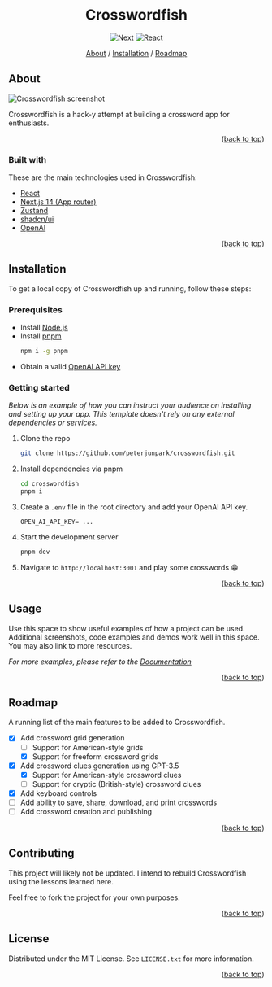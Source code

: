 <div align="center">
  <h1 align="center" id="top">Crosswordfish</h1>
  
  [![Next][Next.js]][Next-url] [![React][React.js]][React-url]

  <a href="#About">About</a> / 
  <a href="#Installation">Installation</a> / 
  <a href="#Roadmap">Roadmap</a>
</div>

## About

![Crosswordfish screenshot](https://github.com/peterjunpark/crosswordfish/assets/115042610/39b11d45-e10f-4e50-a782-c83851c40931)

Crosswordfish is a hack-y attempt at building a crossword app for enthusiasts.

<p align="right">(<a href="#top">back to top</a>)</p>

### Built with

These are the main technologies used in Crosswordfish:

* [React](https://react.dev)
* [Next.js 14 (App router)](https://nextjs.org)
* [Zustand](https://docs.pmnd.rs/zustand/getting-started/introduction)
* [shadcn/ui](https://ui.shadcn.com)
* [OpenAI](https://openai.com)
<p align="right">(<a href="#top">back to top</a>)</p>

## Installation

To get a local copy of Crosswordfish up and running, follow these steps:

### Prerequisites

* Install [Node.js](https://nodejs.org)
* Install [pnpm](https://pnpm.io/installation)
  ```sh
  npm i -g pnpm
  ```
* Obtain a valid [OpenAI API key](https://platform.openai.com/api-keys)

### Getting started

_Below is an example of how you can instruct your audience on installing and setting up your app. This template doesn't rely on any external dependencies or services._

1. Clone the repo
   ```sh
   git clone https://github.com/peterjunpark/crosswordfish.git
   ```
2. Install dependencies via pnpm
   ```sh
   cd crosswordfish
   pnpm i
   ```
3. Create a `.env` file in the root directory and add your OpenAI API key.
   ```
   OPEN_AI_API_KEY= ...
   ```
4. Start the development server
   ```sh
   pnpm dev
   ```
5. Navigate to `http://localhost:3001` and play some crosswords 😁

<p align="right">(<a href="#top">back to top</a>)</p>



<!-- USAGE EXAMPLES -->
## Usage

Use this space to show useful examples of how a project can be used. Additional screenshots, code examples and demos work well in this space. You may also link to more resources.

_For more examples, please refer to the [Documentation](https://example.com)_

<p align="right">(<a href="#top">back to top</a>)</p>


## Roadmap

A running list of the main features to be added to Crosswordfish.

- [x] Add crossword grid generation
    - [ ] Support for American-style grids 
    - [x] Support for freeform crossword grids     
- [x] Add crossword clues generation using GPT-3.5
    - [x] Support for American-style crossword clues
    - [ ] Support for cryptic (British-style) crossword clues
- [x] Add keyboard controls
- [ ] Add ability to save, share, download, and print crosswords
- [ ] Add crossword creation and publishing

<p align="right">(<a href="#top">back to top</a>)</p>

<!-- CONTRIBUTING -->
## Contributing

This project will likely not be updated. I intend to rebuild Crosswordfish using the lessons learned here.

Feel free to fork the project for your own purposes.

<p align="right">(<a href="#top">back to top</a>)</p>

<!-- LICENSE -->
## License

Distributed under the MIT License. See `LICENSE.txt` for more information.

<p align="right">(<a href="#top">back to top</a>)</p>


<!-- MARKDOWN LINKS & IMAGES -->
<!-- https://www.markdownguide.org/basic-syntax/#reference-style-links -->
[Next.js]: https://img.shields.io/badge/next.js-000000?style=for-the-badge&logo=nextdotjs&logoColor=white
[Next-url]: https://nextjs.org/
[React.js]: https://img.shields.io/badge/React-20232A?style=for-the-badge&logo=react&logoColor=61DAFB
[React-url]: https://react.dev/
